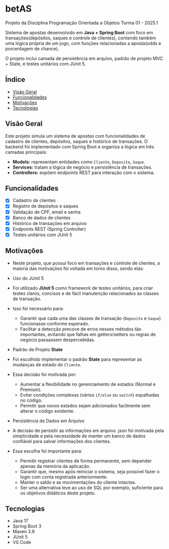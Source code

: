 # betAS
Projeto da Disciplina Programação Orientada a Objetos Turma 01 - 2025.1

Sistema de apostas desenvolvido em **Java + Spring Boot** com foco em transações(depósitos, saques e controle de clientes), contendo também uma lógica própria de um jogo, com funções relacionadas a aposta(odds e porcentagem de chance).

O projeto inclui camada de persistência em arquivo, padrão de projeto MVC + State, e testes unitários com JUnit 5.

## Índice
- [Visão Geral](#visão-geral)
- [Funcionalidades](#funcionalidades)
- [Motivações](#motivações)
- [Tecnologias](#tecnologias)

## Visão Geral
Este projeto simula um sistema de apostas com funcionalidades de cadastro de clientes, depósitos, saques e histórico de transações.
O backend foi implementado com Spring Boot e organiza a lógica em três camadas principais:
- **Models:** representam entidades como `Cliente`, `Deposito`, `Saque`.
- **Services:** tratam a lógica de negócio e persistência de transações.
- **Controllers:** expõem endpoints REST para interação com o sistema.

## Funcionalidades
- [x] Cadastro de clientes
- [x] Registro de depósitos e saques
- [x] Validação de CPF, email e senha
- [x] Banco de dados de clientes
- [x] Histórico de transações em arquivo
- [x] Endpoints REST (Spring Controller)
- [x] Testes unitários com JUnit 5

## Motivações
- Neste projeto, que possui foco em transações e controle de clientes, a maioria das motivações foi voltada em torno disso, sendo elas:

- Uso do JUnit 5
-   Foi utilizado **JUnit 5** como framework de testes unitários, para criar testes claros, concisos e de fácil manutenção relacionados às classes de transação.
- Isso foi necessário para:
  - Garantir que cada uma das classes de transação (`Deposito` e `Saque`) funcionasse conforme esperado.
  - Facilitar a detecção precoce de erros nesses métodos tão importantes, evitando que falhas em getters/setters ou regras de negócio passassem despercebidas.

- Padrão de Projeto **State**
- Foi escolhido implementar o padrão **State** para representar as mudanças de estado do `Cliente`.
- Essa decisão foi motivada por:
  - Aumentar a flexibilidade no gerenciamento de estados (Normal e Premium).
  - Evitar condições complexas (vários `if/else` ou `switch`) espalhadas no código.
  - Permitir que novos estados sejam adicionados facilmente sem alterar o código existente.

- Persistência de Dados em Arquivo
- A decisão de persistir as informações em arquivo .json foi motivada pela simplicidade e pela necessidade de manter um banco de dados confiável para salvar informações dos clientes.
- Essa escolha foi importante para:
  - Permitir registrar clientes de forma permanente, sem depender apenas da memória da aplicação.
  - Garantir que, mesmo após reiniciar o sistema, seja possível fazer o login com conta registrada anteriormente.
  - Manter o saldo e as movimentações do cliente intactas.
  - Ser uma alternativa leve ao uso de SQL por exemplo, suficiente para os objetivos didáticos deste projeto.

## Tecnologias
- Java 17
- Spring Boot 3
- Maven 3.9
- JUnit 5
- VS Code


